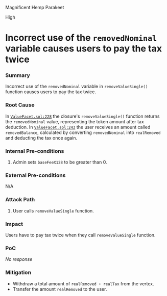 Magnificent Hemp Parakeet

High

# Incorrect use of the `removedNominal` variable causes users to pay the tax twice

### Summary

Incorrect use of the `removedNominal` variable in `removeValueSingle()` function causes users to pay the tax twice.

### Root Cause

In [`ValueFacet.sol:228`](https://github.com/sherlock-audit/2025-04-burve/blob/main/Burve/src/multi/facets/ValueFacet.sol#L228) the closure's `removeValueSingle()` function returns the `removedNominal` value, representing the token amount after tax deduction.
In [`ValueFacet.sol:243`](https://github.com/sherlock-audit/2025-04-burve/blob/main/Burve/src/multi/facets/ValueFacet.sol#L243) the user receives an amount called `removedBalance`, calculated by converting `removedNominal` into `realRemoved` and deducting the tax once again.

### Internal Pre-conditions

1. Admin sets `baseFeeX128` to be greater than 0.

### External Pre-conditions

N/A

### Attack Path

1. User calls `removeValueSingle` function.

### Impact

Users have to pay tax twice when they call `removeValueSingle` function.

### PoC

_No response_

### Mitigation

- Withdraw a total amount of `realRemoved + realTax` from the vertex.
- Transfer the amount `realRemoved` to the user.

